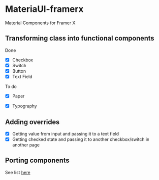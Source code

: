 # MateriaUI-framerx
Material Components for Framer X

## Transforming class into functional components

Done

- [x] Checkbox
- [x] Switch
- [x] Button
- [x] Text Field

To do

- [x] Paper
- [x] Typography


## Adding overrides 

- [x] Getting value from input and passing it to a text field
- [x] Getting checked state and passing it to another checkbox/switch in another page

## Porting components

See list [here](https://material-ui.com/)
